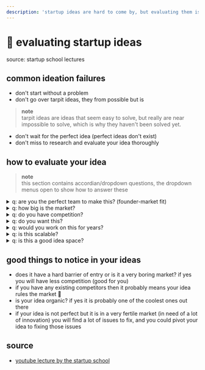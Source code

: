 ```yaml
---
description: 'startup ideas are hard to come by, but evaluating them is even harder. this is a collection of resources that will help you evaluate your startup ideas.'
---
```


# 🎯 evaluating startup ideas

source: startup school lectures

## common ideation failures

* don't start without a problem
* don't go over tarpit ideas, they from possible but is

> **note**\
> tarpit ideas are ideas that seem easy to solve, but really are near impossible to solve, which is why they haven't been solved yet.

* don't wait for the perfect idea (perfect ideas don't exist)
* don't miss to research and evaluate your idea thoroughly

## how to evaluate your idea

> **note**\
> this section contains accordian/dropdown questions, the dropdown menus open to show how to answer these

<details>

<summary>q: are you the perfect team to make this? (founder-market fit)</summary>

a common way to answer this is to look at the previous experiences/skill sets of your founders\
\
if you are building software to improve the analysis of historic things, having someone who has a background in archaeology and development helps

</details>

<details>

<summary>q: how big is the market?</summary>

there are two types of markets:\
\
1\. one that is already huge\
2\. one that according to you is gonna be huge soon (is rapidly growing)

</details>

<details>

<summary>q: do you have competition?</summary>

1\. if yes, rest assured your idea is probably super great that is the reason\
\
2\. if yes but you have a lot of competition, you need to find a unique selling proposition for your startup\
\
3\. if yes but the competitor is not doing well in your area/region of interest, eg: food delivery in places where doordash doesn't do well or doesn't exist, other companies (eg: zomato) get that opportunity and also have someone to look upto and be cautious of that someone's mistakes\
\
4\. if no, is it because the solution has been possible recently? if it was possible in the past too, it is possibly a tarpit idea, so be careful

</details>

<details>

<summary>q: do you want this?</summary>

yes? then work on it hell yeah!\
\
no? then find someone who might want it\
\
don't find someone who wants it? probably won't find enough users

</details>

<details>

<summary>q: would you work on this for years?</summary>

this is one is pretty obvious lmao

</details>

<details>

<summary>q: is this scalable?</summary>

if you building software, then it is a simple yes, no questioning needed.

</details>

<details>

<summary>q: is this a good idea space?</summary>

idea space is simply the market/tools that are related to that idea\
\
simply put, do you think that in your market, there will be a boom of growth or som'n where you can grow?

</details>

## good things to notice in your ideas

* does it have a hard barrier of entry or is it a very boring market? if yes you will have less competition (good for you)
* if you have any existing competitors then it probably means your idea rules the market 👑
* is your idea organic? if yes it is probably one of the coolest ones out there
* if your idea is not perfect but it is in a very fertile market (in need of a lot of innovation) you will find a lot of issues to fix, and you could pivot your idea to fixing those issues

## source

* [youtube lecture by the startup school](https://www.youtube.com/watch?v=Th8JoIan4dg)
